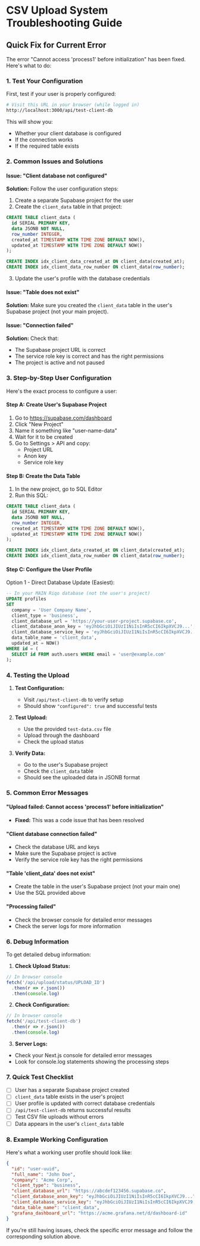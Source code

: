 # CSV Upload System Troubleshooting Guide

## Quick Fix for Current Error

The error "Cannot access 'process1' before initialization" has been fixed. Here's what to do:

### 1. Test Your Configuration

First, test if your user is properly configured:

```bash
# Visit this URL in your browser (while logged in)
http://localhost:3000/api/test-client-db
```

This will show you:
- Whether your client database is configured
- If the connection works
- If the required table exists

### 2. Common Issues and Solutions

#### Issue: "Client database not configured"
**Solution:** Follow the user configuration steps:

1. Create a separate Supabase project for the user
2. Create the `client_data` table in that project:
```sql
CREATE TABLE client_data (
  id SERIAL PRIMARY KEY,
  data JSONB NOT NULL,
  row_number INTEGER,
  created_at TIMESTAMP WITH TIME ZONE DEFAULT NOW(),
  updated_at TIMESTAMP WITH TIME ZONE DEFAULT NOW()
);

CREATE INDEX idx_client_data_created_at ON client_data(created_at);
CREATE INDEX idx_client_data_row_number ON client_data(row_number);
```

3. Update the user's profile with the database credentials

#### Issue: "Table does not exist"
**Solution:** Make sure you created the `client_data` table in the user's Supabase project (not your main project).

#### Issue: "Connection failed"
**Solution:** Check that:
- The Supabase project URL is correct
- The service role key is correct and has the right permissions
- The project is active and not paused

### 3. Step-by-Step User Configuration

Here's the exact process to configure a user:

#### Step A: Create User's Supabase Project
1. Go to https://supabase.com/dashboard
2. Click "New Project"
3. Name it something like "user-name-data"
4. Wait for it to be created
5. Go to Settings > API and copy:
   - Project URL
   - Anon key
   - Service role key

#### Step B: Create the Data Table
1. In the new project, go to SQL Editor
2. Run this SQL:
```sql
CREATE TABLE client_data (
  id SERIAL PRIMARY KEY,
  data JSONB NOT NULL,
  row_number INTEGER,
  created_at TIMESTAMP WITH TIME ZONE DEFAULT NOW(),
  updated_at TIMESTAMP WITH TIME ZONE DEFAULT NOW()
);

CREATE INDEX idx_client_data_created_at ON client_data(created_at);
CREATE INDEX idx_client_data_row_number ON client_data(row_number);
```

#### Step C: Configure the User Profile
Option 1 - Direct Database Update (Easiest):
```sql
-- In your MAIN Riqo database (not the user's project)
UPDATE profiles 
SET 
  company = 'User Company Name',
  client_type = 'business',
  client_database_url = 'https://your-user-project.supabase.co',
  client_database_anon_key = 'eyJhbGciOiJIUzI1NiIsInR5cCI6IkpXVCJ9...',
  client_database_service_key = 'eyJhbGciOiJIUzI1NiIsInR5cCI6IkpXVCJ9...',
  data_table_name = 'client_data',
  updated_at = NOW()
WHERE id = (
  SELECT id FROM auth.users WHERE email = 'user@example.com'
);
```

### 4. Testing the Upload

1. **Test Configuration:**
   - Visit `/api/test-client-db` to verify setup
   - Should show `"configured": true` and successful tests

2. **Test Upload:**
   - Use the provided `test-data.csv` file
   - Upload through the dashboard
   - Check the upload status

3. **Verify Data:**
   - Go to the user's Supabase project
   - Check the `client_data` table
   - Should see the uploaded data in JSONB format

### 5. Common Error Messages

#### "Upload failed: Cannot access 'process1' before initialization"
- **Fixed:** This was a code issue that has been resolved

#### "Client database connection failed"
- Check the database URL and keys
- Make sure the Supabase project is active
- Verify the service role key has the right permissions

#### "Table 'client_data' does not exist"
- Create the table in the user's Supabase project (not your main one)
- Use the SQL provided above

#### "Processing failed"
- Check the browser console for detailed error messages
- Check the server logs for more information

### 6. Debug Information

To get detailed debug information:

1. **Check Upload Status:**
```javascript
// In browser console
fetch('/api/upload/status/UPLOAD_ID')
  .then(r => r.json())
  .then(console.log)
```

2. **Check Configuration:**
```javascript
// In browser console
fetch('/api/test-client-db')
  .then(r => r.json())
  .then(console.log)
```

3. **Server Logs:**
- Check your Next.js console for detailed error messages
- Look for console.log statements showing the processing steps

### 7. Quick Test Checklist

- [ ] User has a separate Supabase project created
- [ ] `client_data` table exists in the user's project
- [ ] User profile is updated with correct database credentials
- [ ] `/api/test-client-db` returns successful results
- [ ] Test CSV file uploads without errors
- [ ] Data appears in the user's `client_data` table

### 8. Example Working Configuration

Here's what a working user profile should look like:

```json
{
  "id": "user-uuid",
  "full_name": "John Doe",
  "company": "Acme Corp",
  "client_type": "business",
  "client_database_url": "https://abcdef123456.supabase.co",
  "client_database_anon_key": "eyJhbGciOiJIUzI1NiIsInR5cCI6IkpXVCJ9...",
  "client_database_service_key": "eyJhbGciOiJIUzI1NiIsInR5cCI6IkpXVCJ9...",
  "data_table_name": "client_data",
  "grafana_dashboard_url": "https://acme.grafana.net/d/dashboard-id"
}
```

If you're still having issues, check the specific error message and follow the corresponding solution above.
